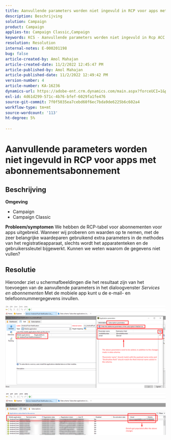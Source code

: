 ```yaml
---
title: Aanvullende parameters worden niet ingevuld in RCP voor apps met abonnementsabonnement
description: Beschrijving
solution: Campaign
product: Campaign
applies-to: Campaign Classic,Campaign
keywords: KCS - Aanvullende parameters worden niet ingevuld in Rcp ACC van toepassing
resolution: Resolution
internal-notes: E-000201198
bug: false
article-created-by: Amol Mahajan
article-created-date: 11/2/2022 12:45:47 PM
article-published-by: Amol Mahajan
article-published-date: 11/2/2022 12:49:42 PM
version-number: 4
article-number: KA-16236
dynamics-url: https://adobe-ent.crm.dynamics.com/main.aspx?forceUCI=1&pagetype=entityrecord&etn=knowledgearticle&id=6e46d644-ac5a-ed11-9561-6045bd006a22
exl-id: 4d61d299-571c-4b76-bfef-6029fa1fe476
source-git-commit: 7f0f5035ea7cebd60f6ec7bda9de6225b6c602a4
workflow-type: tm+mt
source-wordcount: '113'
ht-degree: 5%

---
```


# Aanvullende parameters worden niet ingevuld in RCP voor apps met abonnementsabonnement

## Beschrijving

<b>Omgeving</b>
- Campaign
- Campaign Classic

<b>Probleem/symptomen</b>
We hebben de RCP-tabel voor abonnementen voor apps uitgebreid. Wanneer wij proberen om waarden op te nemen, met de zeer belangrijke waardeparen gebruikend extra parameters in de methodes van het registratieapparaat, slechts wordt het apparatenteken en de gebruikerssleutel bijgewerkt. Kunnen we weten waarom de gegevens niet vullen?


## Resolutie


Hieronder ziet u schermafbeeldingen die het resultaat zijn van het toevoegen van de aanvullende parameters in het dialoogvenster *Services en abonnementen* Met de mobiele app kunt u de e-mail- en telefoonnummergegevens invullen.



![](assets/bc1c5473-4bd0-ec11-a7b5-00224809c556.png)



![](assets/ddd78ad4-4bd0-ec11-a7b5-00224809c556.png)
